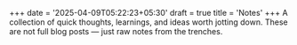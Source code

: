+++
date = '2025-04-09T05:22:23+05:30'
draft = true
title = 'Notes'
+++
A collection of quick thoughts, learnings, and ideas worth jotting down.
These are not full blog posts — just raw notes from the trenches.